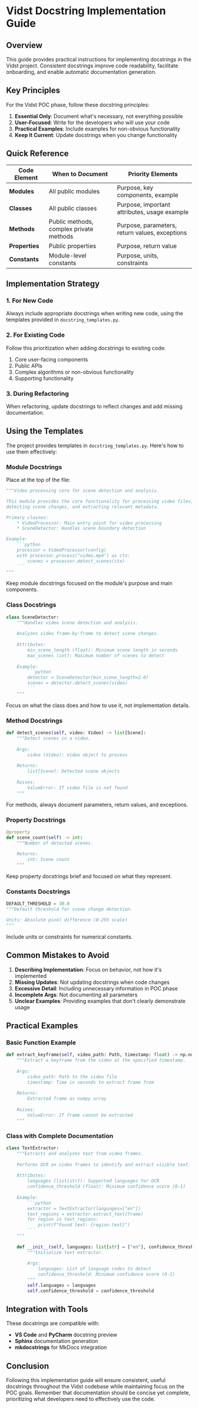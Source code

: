 # Vidst Docstring Implementation Guide

## Overview

This guide provides practical instructions for implementing docstrings in the Vidst project. Consistent docstrings improve code readability, facilitate onboarding, and enable automatic documentation generation.

## Key Principles

For the Vidst POC phase, follow these docstring principles:

1. **Essential Only**: Document what's necessary, not everything possible
2. **User-Focused**: Write for the developers who will use your code
3. **Practical Examples**: Include examples for non-obvious functionality
4. **Keep It Current**: Update docstrings when you change functionality

## Quick Reference

| Code Element | When to Document | Priority Elements |
|--------------|------------------|-------------------|
| **Modules** | All public modules | Purpose, key components, example |
| **Classes** | All public classes | Purpose, important attributes, usage example |
| **Methods** | Public methods, complex private methods | Purpose, parameters, return values, exceptions |
| **Properties** | Public properties | Purpose, return value |
| **Constants** | Module-level constants | Purpose, units, constraints |

## Implementation Strategy

### 1. For New Code

Always include appropriate docstrings when writing new code, using the templates provided in `docstring_templates.py`.

### 2. For Existing Code

Follow this prioritization when adding docstrings to existing code:

1. Core user-facing components
2. Public APIs
3. Complex algorithms or non-obvious functionality
4. Supporting functionality

### 3. During Refactoring

When refactoring, update docstrings to reflect changes and add missing documentation.

## Using the Templates

The project provides templates in `docstring_templates.py`. Here's how to use them effectively:

### Module Docstrings

Place at the top of the file:

```python
"""Video processing core for scene detection and analysis.

This module provides the core functionality for processing video files,
detecting scene changes, and extracting relevant metadata.

Primary classes:
    * VideoProcessor: Main entry point for video processing
    * SceneDetector: Handles scene boundary detection

Example:
    ```python
    processor = VideoProcessor(config)
    with processor.process("video.mp4") as ctx:
        scenes = processor.detect_scenes(ctx)
    ```
"""
```

Keep module docstrings focused on the module's purpose and main components.

### Class Docstrings

```python
class SceneDetector:
    """Handles video scene detection and analysis.
    
    Analyzes video frame-by-frame to detect scene changes.
    
    Attributes:
        min_scene_length (float): Minimum scene length in seconds
        max_scenes (int): Maximum number of scenes to detect
    
    Example:
        ```python
        detector = SceneDetector(min_scene_length=2.0)
        scenes = detector.detect_scenes(video)
        ```
    """
```

Focus on what the class does and how to use it, not implementation details.

### Method Docstrings

```python
def detect_scenes(self, video: Video) -> list[Scene]:
    """Detect scenes in a video.
    
    Args:
        video (Video): Video object to process
        
    Returns:
        list[Scene]: Detected scene objects
        
    Raises:
        ValueError: If video file is not found
    """
```

For methods, always document parameters, return values, and exceptions.

### Property Docstrings

```python
@property
def scene_count(self) -> int:
    """Number of detected scenes.
    
    Returns:
        int: Scene count
    """
```

Keep property docstrings brief and focused on what they represent.

### Constants Docstrings

```python
DEFAULT_THRESHOLD = 30.0
"""Default threshold for scene change detection.

Units: Absolute pixel difference (0-255 scale)
"""
```

Include units or constraints for numerical constants.

## Common Mistakes to Avoid

1. **Describing Implementation**: Focus on behavior, not how it's implemented
2. **Missing Updates**: Not updating docstrings when code changes
3. **Excessive Detail**: Including unnecessary information in POC phase
4. **Incomplete Args**: Not documenting all parameters
5. **Unclear Examples**: Providing examples that don't clearly demonstrate usage

## Practical Examples

### Basic Function Example

```python
def extract_keyframe(self, video_path: Path, timestamp: float) -> np.ndarray:
    """Extract a keyframe from the video at the specified timestamp.
    
    Args:
        video_path: Path to the video file
        timestamp: Time in seconds to extract frame from
        
    Returns:
        Extracted frame as numpy array
        
    Raises:
        ValueError: If frame cannot be extracted
    """
```

### Class with Complete Documentation

```python
class TextExtractor:
    """Extracts and analyzes text from video frames.
    
    Performs OCR on video frames to identify and extract visible text.
    
    Attributes:
        languages (list[str]): Supported languages for OCR
        confidence_threshold (float): Minimum confidence score (0-1)
        
    Example:
        ```python
        extractor = TextExtractor(languages=["en"])
        text_regions = extractor.extract_text(frame)
        for region in text_regions:
            print(f"Found text: {region.text}")
        ```
    """
    
    def __init__(self, languages: list[str] = ["en"], confidence_threshold: float = 0.7):
        """Initialize text extractor.
        
        Args:
            languages: List of language codes to detect
            confidence_threshold: Minimum confidence score (0-1)
        """
        self.languages = languages
        self.confidence_threshold = confidence_threshold
```

## Integration with Tools

These docstrings are compatible with:

- **VS Code** and **PyCharm** docstring preview
- **Sphinx** documentation generation
- **mkdocstrings** for MkDocs integration

## Conclusion

Following this implementation guide will ensure consistent, useful docstrings throughout the Vidst codebase while maintaining focus on the POC goals. Remember that documentation should be concise yet complete, prioritizing what developers need to effectively use the code.
